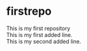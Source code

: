 # firstrepo
This is my first repository  
This is my first added line.  
This is my second added line.  

